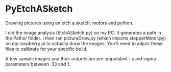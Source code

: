 # PyEtchASketch
Drawing pictures using an etch a sketch, motors and python.

I did the image analysis (EtchASketch.py) on my PC. It generates a path in the Paths/ folder. 
I then ran pictureDraw.py (which imports stepperMotor.py) on my raspberry pi to actually draw the images. You'll need to adjust these files to calibrate for your specific build.

A few sample images and their outputs are pre-populated. I used sigma parameters between .33 and 1. 